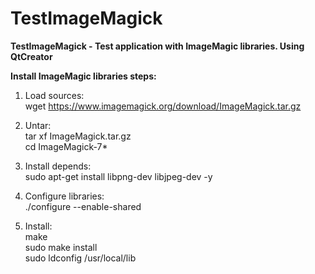 # TestImageMagick
**TestImageMagick - Test application with ImageMagic libraries. Using QtCreator**

**Install ImageMagic libraries steps:**
1. Load sources:<br/>
wget https://www.imagemagick.org/download/ImageMagick.tar.gz<br/>

2. Untar:<br/>
tar xf ImageMagick.tar.gz<br/>
cd ImageMagick-7*<br/>

3. Install depends:<br/>
sudo apt-get install libpng-dev libjpeg-dev -y<br/>

4. Configure libraries:<br/>
./configure --enable-shared<br/>

5. Install:<br/>
make<br/>
sudo make install<br/>
sudo ldconfig /usr/local/lib<br/>



